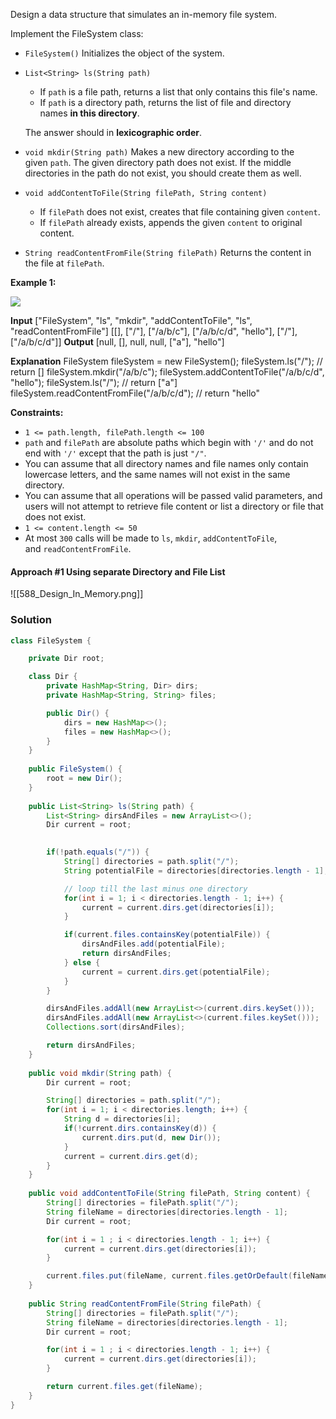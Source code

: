 Design a data structure that simulates an in-memory file system.

Implement the FileSystem class:

- `FileSystem()` Initializes the object of the system.
- `List<String> ls(String path)`
    
    - If `path` is a file path, returns a list that only contains this file's name.
    - If `path` is a directory path, returns the list of file and directory names **in this directory**.
    
    The answer should in **lexicographic order**.
- `void mkdir(String path)` Makes a new directory according to the given `path`. The given directory path does not exist. If the middle directories in the path do not exist, you should create them as well.
- `void addContentToFile(String filePath, String content)`
    - If `filePath` does not exist, creates that file containing given `content`.
    - If `filePath` already exists, appends the given `content` to original content.
- `String readContentFromFile(String filePath)` Returns the content in the file at `filePath`.

**Example 1:**

![](https://assets.leetcode.com/uploads/2021/04/28/filesystem.png)

**Input**
["FileSystem", "ls", "mkdir", "addContentToFile", "ls", "readContentFromFile"]
[[], ["/"], ["/a/b/c"], ["/a/b/c/d", "hello"], ["/"], ["/a/b/c/d"]]
**Output**
[null, [], null, null, ["a"], "hello"]

**Explanation**
FileSystem fileSystem = new FileSystem();
fileSystem.ls("/");                         // return []
fileSystem.mkdir("/a/b/c");
fileSystem.addContentToFile("/a/b/c/d", "hello");
fileSystem.ls("/");                         // return ["a"]
fileSystem.readContentFromFile("/a/b/c/d"); // return "hello"

**Constraints:**

- `1 <= path.length, filePath.length <= 100`
- `path` and `filePath` are absolute paths which begin with `'/'` and do not end with `'/'` except that the path is just `"/"`.
- You can assume that all directory names and file names only contain lowercase letters, and the same names will not exist in the same directory.
- You can assume that all operations will be passed valid parameters, and users will not attempt to retrieve file content or list a directory or file that does not exist.
- `1 <= content.length <= 50`
- At most `300` calls will be made to `ls`, `mkdir`, `addContentToFile`, and `readContentFromFile`.

#### Approach #1 Using separate Directory and File List
![[588_Design_In_Memory.png]]



### Solution 

```java
class FileSystem {

    private Dir root;

    class Dir {
        private HashMap<String, Dir> dirs;
        private HashMap<String, String> files;

        public Dir() {
            dirs = new HashMap<>();
            files = new HashMap<>();
        }
    }
    
    public FileSystem() {
        root = new Dir();
    }
    
    public List<String> ls(String path) {
        List<String> dirsAndFiles = new ArrayList<>();
        Dir current = root;

        
        if(!path.equals("/")) {
            String[] directories = path.split("/");
            String potentialFile = directories[directories.length - 1];

            // loop till the last minus one directory
            for(int i = 1; i < directories.length - 1; i++) {
                current = current.dirs.get(directories[i]);
            }

            if(current.files.containsKey(potentialFile)) {
                dirsAndFiles.add(potentialFile);
                return dirsAndFiles;
            } else {
                current = current.dirs.get(potentialFile);
            } 
        }

        dirsAndFiles.addAll(new ArrayList<>(current.dirs.keySet()));
        dirsAndFiles.addAll(new ArrayList<>(current.files.keySet()));
        Collections.sort(dirsAndFiles);

        return dirsAndFiles;
    }
    
    public void mkdir(String path) {
        Dir current = root;

        String[] directories = path.split("/");
        for(int i = 1; i < directories.length; i++) {
            String d = directories[i];
            if(!current.dirs.containsKey(d)) {
                current.dirs.put(d, new Dir());
            }
            current = current.dirs.get(d);
        }
    }
    
    public void addContentToFile(String filePath, String content) {
        String[] directories = filePath.split("/");
        String fileName = directories[directories.length - 1];
        Dir current = root;

        for(int i = 1 ; i < directories.length - 1; i++) {
            current = current.dirs.get(directories[i]);
        }

        current.files.put(fileName, current.files.getOrDefault(fileName, "") + content);
    }
    
    public String readContentFromFile(String filePath) {
        String[] directories = filePath.split("/");
        String fileName = directories[directories.length - 1];
        Dir current = root;

        for(int i = 1 ; i < directories.length - 1; i++) {
            current = current.dirs.get(directories[i]);
        }

        return current.files.get(fileName);
    }
}
```
